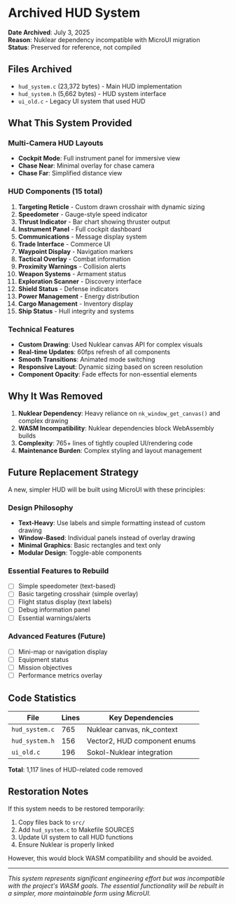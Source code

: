 # Archived HUD System

**Date Archived**: July 3, 2025  
**Reason**: Nuklear dependency incompatible with MicroUI migration  
**Status**: Preserved for reference, not compiled  

## Files Archived

- `hud_system.c` (23,372 bytes) - Main HUD implementation
- `hud_system.h` (5,662 bytes) - HUD system interface  
- `ui_old.c` - Legacy UI system that used HUD

## What This System Provided

### Multi-Camera HUD Layouts
- **Cockpit Mode**: Full instrument panel for immersive view
- **Chase Near**: Minimal overlay for chase camera
- **Chase Far**: Simplified distance view

### HUD Components (15 total)
1. **Targeting Reticle** - Custom drawn crosshair with dynamic sizing
2. **Speedometer** - Gauge-style speed indicator
3. **Thrust Indicator** - Bar chart showing thruster output
4. **Instrument Panel** - Full cockpit dashboard
5. **Communications** - Message display system
6. **Trade Interface** - Commerce UI
7. **Waypoint Display** - Navigation markers
8. **Tactical Overlay** - Combat information
9. **Proximity Warnings** - Collision alerts
10. **Weapon Systems** - Armament status
11. **Exploration Scanner** - Discovery interface
12. **Shield Status** - Defense indicators
13. **Power Management** - Energy distribution
14. **Cargo Management** - Inventory display
15. **Ship Status** - Hull integrity and systems

### Technical Features
- **Custom Drawing**: Used Nuklear canvas API for complex visuals
- **Real-time Updates**: 60fps refresh of all components
- **Smooth Transitions**: Animated mode switching
- **Responsive Layout**: Dynamic sizing based on screen resolution
- **Component Opacity**: Fade effects for non-essential elements

## Why It Was Removed

1. **Nuklear Dependency**: Heavy reliance on `nk_window_get_canvas()` and complex drawing
2. **WASM Incompatibility**: Nuklear dependencies block WebAssembly builds
3. **Complexity**: 765+ lines of tightly coupled UI/rendering code
4. **Maintenance Burden**: Complex styling and layout management

## Future Replacement Strategy

A new, simpler HUD will be built using MicroUI with these principles:

### Design Philosophy
- **Text-Heavy**: Use labels and simple formatting instead of custom drawing
- **Window-Based**: Individual panels instead of overlay drawing
- **Minimal Graphics**: Basic rectangles and text only
- **Modular Design**: Toggle-able components

### Essential Features to Rebuild
- [ ] Simple speedometer (text-based)
- [ ] Basic targeting crosshair (simple overlay)  
- [ ] Flight status display (text labels)
- [ ] Debug information panel
- [ ] Essential warnings/alerts

### Advanced Features (Future)
- [ ] Mini-map or navigation display
- [ ] Equipment status
- [ ] Mission objectives
- [ ] Performance metrics overlay

## Code Statistics

| File | Lines | Key Dependencies |
|------|-------|------------------|
| `hud_system.c` | 765 | Nuklear canvas, nk_context |
| `hud_system.h` | 156 | Vector2, HUD component enums |
| `ui_old.c` | 196 | Sokol-Nuklear integration |

**Total**: 1,117 lines of HUD-related code removed

## Restoration Notes

If this system needs to be restored temporarily:

1. Copy files back to `src/`
2. Add `hud_system.c` to Makefile SOURCES
3. Update UI system to call HUD functions
4. Ensure Nuklear is properly linked

However, this would block WASM compatibility and should be avoided.

---

*This system represents significant engineering effort but was incompatible with the project's WASM goals. The essential functionality will be rebuilt in a simpler, more maintainable form using MicroUI.*
